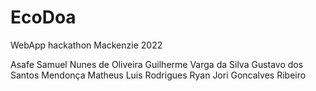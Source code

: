 # EcoDoa
WebApp hackathon Mackenzie 2022

Asafe Samuel Nunes de Oliveira 
Guilherme Varga da Silva 
Gustavo dos Santos Mendonça
Matheus Luis Rodrigues 
Ryan Jori Goncalves Ribeiro
